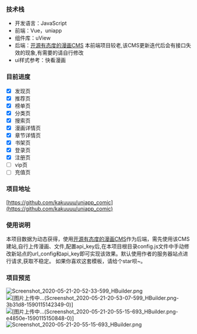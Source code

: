 ### 技术栈
- 开发语言：JavaScript
- 前端：Vue，uniapp
- 组件库：uView
- 后端：[开源有态度的漫画CMS](https://github.com/hiliqi/xiaohuanxiong) 本前端项目较老,该CMS更新迭代后会有接口失效的现象,有需要的请自行修改
- ui样式参考：快看漫画
### 目前进度
- [x] 发现页
- [x] 推荐页
- [x] 榜单页
- [x] 分类页
- [x] 搜索页
- [x] 漫画详情页
- [x] 章节详情页
- [x] 书架页 
- [x] 登录页 
- [x] 注册页
- [ ] vip页
- [ ] 充值页 

### 项目地址
[https://github.com/kakuuuu/uniapp_comic](https://github.com/kakuuuu/uniapp_comic)
### 使用说明
本项目数据为动态获得，使用[开源有态度的漫画CMS](https://github.com/hiliqi/xiaohuanxiong)作为后端，需先使用该CMS建站,自行上传漫画、文件,配置api_key后,在本项目根目录config.js文件中手动修改新站点的url_config和api_key即可实现该效果。默认使用作者的服务器站点进行请求,获取不稳定。
如果你喜欢这套模板，请给个star呗~。
### 项目预览
![Screenshot_2020-05-21-20-52-33-599_HBuilder.png](https://upload-images.jianshu.io/upload_images/6888366-067299e974914d9f.png?imageMogr2/auto-orient/strip%7CimageView2/2/w/1240)
![[图片上传中...(Screenshot_2020-05-21-20-53-07-599_HBuilder.png-3b31d8-1590115142349-0)]
](https://upload-images.jianshu.io/upload_images/6888366-f29cf533f9ef54a1.png?imageMogr2/auto-orient/strip%7CimageView2/2/w/1240)
![[图片上传中...(Screenshot_2020-05-21-20-55-15-693_HBuilder.png-e4850e-1590115150848-0)]
](https://upload-images.jianshu.io/upload_images/6888366-d2cbd1edd4a2641c.png?imageMogr2/auto-orient/strip%7CimageView2/2/w/1240)
![Screenshot_2020-05-21-20-55-15-693_HBuilder.png](https://upload-images.jianshu.io/upload_images/6888366-592628d63cd1274c.png?imageMogr2/auto-orient/strip%7CimageView2/2/w/1240)



